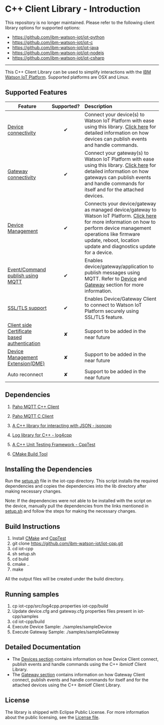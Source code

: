 C++ Client Library - Introduction
============================================

This repository is no longer maintained.  Please refer to the following client library options for supported options:

- https://github.com/ibm-watson-iot/iot-python
- https://github.com/ibm-watson-iot/iot-c
- https://github.com/ibm-watson-iot/iot-java
- https://github.com/ibm-watson-iot/iot-nodejs
- https://github.com/ibm-watson-iot/iot-csharp

----

This C++ Client Library can be used to simplify interactions with the [IBM Watson IoT Platform](https://internetofthings.ibmcloud.com). Supported platforms are OSX and Linux.

Supported Features
------------------

| Feature   |      Supported?      | Description |
|----------|:-------------:|:-------------|
| [Device connectivity](https://console.ng.bluemix.net/docs/services/IoT/devices/libraries/mbedcpp.html) |  &#10004; | Connect your device(s) to Watson IoT Platform with ease using this library. [Click here](https://console.ng.bluemix.net/docs/services/IoT/devices/libraries/mbedcpp.html#library_use) for detailed information on how devices can publish events and handle commands.|
| [Gateway connectivity](https://github.com/ibm-watson-iot/iot-cpp/blob/master/docs/cpp_cli_for_gateway.rst) |    &#10004;   | Connect your gateway(s) to Watson IoT Platform with ease using this library. [Click here](https://github.com/ibm-watson-iot/iot-cpp/blob/master/docs/cpp_cli_for_gateway.rst) for detailed information on how gateways can publish events and handle commands for itself and for the attached devices. |
| [Device Management](https://github.com/ibm-watson-iot/iot-cpp/blob/master/docs/cpp_cli_for_manageddevice.rst) | &#10004; | Connects your device/gateway as managed device/gateway to Watson IoT Platform. [Click here](https://github.com/ibm-watson-iot/iot-cpp/blob/master/docs/cpp_cli_for_manageddevice.rst) for more information on how to perform device management operations like firmware update, reboot, location update and diagnostics update for a device.|
| [Event/Command publish using MQTT](https://console.ng.bluemix.net/docs/services/IoT/reference/mqtt/index.html)| &#10004; | Enables device/gateway/application to publish messages using MQTT. Refer to [Device](https://console.ng.bluemix.net/docs/services/IoT/devices/libraries/mbedcpp.html#publishing_events) and  [Gateway](https://github.com/ibm-watson-iot/iot-cpp/blob/master/docs/cpp_cli_for_gateway.rst)  section for more information. |
| [SSL/TLS support](https://console.ng.bluemix.net/docs/services/IoT/reference/security/index.html) | &#10004; | Enables Device/Gateway Client to connect to Watson IoT Platform securely using SSL/TLS feature.|
| [Client side Certificate based authentication](https://console.ng.bluemix.net/docs/services/IoT/reference/security/RM_security.html) | &#10008; |Support to be added in the near future|
| [Device Management Extension(DME)](https://console.ng.bluemix.net/docs/services/IoT/devices/device_mgmt/custom_actions.html) | &#10008; | Support to be added in the near future|
| Auto reconnect | &#10008; |Support to be added in the near future|

Dependencies
------------

1.  [Paho MQTT C++ Client]

  [Paho MQTT C++ Client]: https://eclipse.org/paho/clients/cpp/

2.  [Paho MQTT C Client]

  [Paho MQTT C Client]: https://eclipse.org/paho/clients/c/

3.  [A C++ library for interacting with JSON - jsoncpp]

  [A C++ library for interacting with JSON - jsoncpp]: https://github.com/open-source-parsers/jsoncpp

4.  [Log library for C++ - log4cpp]

  [Log library for C++ - log4cpp]: https://sourceforge.net/projects/log4cpp/

5.  [A C++ Unit Testing Framework - CppTest]

    [A C++ Unit Testing Framework - CppTest]: http://cpptest.sourceforge.net/

6.  [CMake Build Tool]

  [CMake Build Tool]: https://cmake.org/

Installing the Dependencies
---------------------------
Run the [setup.sh](https://github.com/ibm-watson-iot/iot-cpp/blob/master/setup.sh) file in the iot-cpp directory. This script installs the required dependencies and copies the dependencies into the lib directory after making necessary changes.

Note:
If the dependencies were not able to be installed with the script on the device, manually pull the dependencies from the links mentioned in [setup.sh](https://github.com/ibm-watson-iot/iot-cpp/blob/master/setup.sh) and follow the steps for making the necessary changes.

Build Instructions
------------------

1.  Install [CMake](https://cmake.org/install/) and [CppTest](https://sourceforge.net/projects/cpptest/)
2.  git clone https://github.com/ibm-watson-iot/iot-cpp.git
3.  cd iot-cpp
4.  sh setup.sh
5.  cd build 
6.  cmake ..
7.  make

All the output files will be created under the build directory.

Running samples
---------------

1. cp iot-cpp/src/log4cpp.properties iot-cpp/build
2. Update device.cfg and gateway.cfg properties files present in iot-cpp/samples
3. cd iot-cpp/build
4. Execute Device Sample: ./samples/sampleDevice
5. Execute Gateway Sample: ./samples/sampleGateway

Detailed Documentation
----------------------

- The [Devices section](https://github.com/ibm-watson-iot/iot-cpp/blob/master/docs/cpp_cli_for_devices.rst) contains information on how Device Client connect, publish events and handle commands using the C++ ibmiotf Client Library.
- The [Gateway section](https://github.com/ibm-watson-iot/iot-cpp/blob/master/docs/cpp_cli_for_gateway.rst) contains information on how Gateway Client connect, publish events and handle commands for itself and for the attached devices using the C++ ibmiotf Client Library.

License
---------------------------
The library is shipped with Eclipse Public License. For more information about the public licensing, see the [License file](https://github.com/amprasanna/iot-cpp/blob/master/LICENSE).
